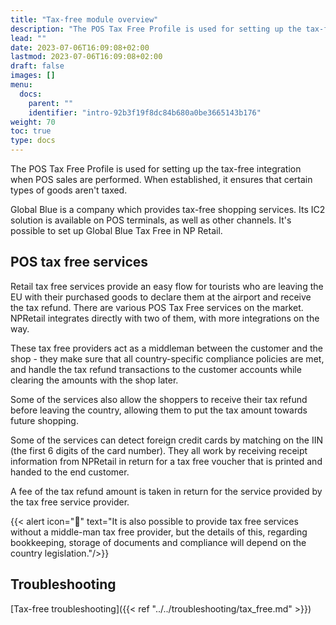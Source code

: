```yaml
---
title: "Tax-free module overview"
description: "The POS Tax Free Profile is used for setting up the tax-free integration when POS sales are performed. When established, it ensures that certain types of goods aren't taxed."
lead: ""
date: 2023-07-06T16:09:08+02:00
lastmod: 2023-07-06T16:09:08+02:00
draft: false
images: []
menu:
  docs:
    parent: ""
    identifier: "intro-92b3f19f8dc84b680a0be3665143b176"
weight: 70
toc: true
type: docs
---
```


The POS Tax Free Profile is used for setting up the tax-free integration when POS sales are performed. When established, it ensures that certain types of goods aren't taxed. 

Global Blue is a company which provides tax-free shopping services. Its IC2 solution is available on POS terminals, as well as other channels. It's possible to set up Global Blue Tax Free in NP Retail.

## POS tax free services

Retail tax free services provide an easy flow for tourists who are leaving the EU with their purchased goods to declare them at the airport and receive the tax refund.
There are various POS Tax Free services on the market. NPRetail integrates directly with two of them, with more integrations on the way.  

These tax free providers act as a middleman between the customer and the shop - they make sure that all country-specific compliance policies are met, and handle the tax refund transactions to the customer accounts while clearing the amounts with the shop later.

Some of the services also allow the shoppers to receive their tax refund before leaving the country, allowing them to put the tax amount towards future shopping.

Some of the services can detect foreign credit cards by matching on the IIN (the first 6 digits of the card number). 
They all work by receiving receipt information from NPRetail in return for a tax free voucher that is printed and handed to the end customer.  


A fee of the tax refund amount is taken in return for the service provided by the tax free service provider.

{{< alert icon="📝" text="It is also possible to provide tax free services without a middle-man tax free provider, but the details of this, regarding bookkeeping, storage of documents and compliance will depend on the country legislation."/>}}

## Troubleshooting 

[Tax-free troubleshooting]({{< ref "../../troubleshooting/tax_free.md" >}})